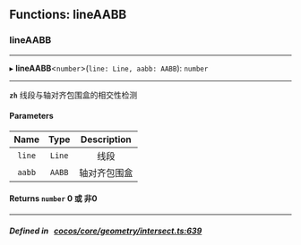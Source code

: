 ## Functions: lineAABB

### lineAABB


___
▸ **lineAABB**<`number`\>(`line: Line, aabb: AABB`): `number`
___


**`zh`** 
线段与轴对齐包围盒的相交性检测



#### Parameters

| Name | Type | Description |
| :------: | :------: | :------: |
| `line` | `Line` | 线段  |
| `aabb` | `AABB` | 轴对齐包围盒  |

#### Returns `number` 0 或 非0

___


##### Defined in &nbsp;   [cocos/core/geometry/intersect.ts:639](https://github.com/cocos-creator/engine/blob/c7bf6b8a9/cocos/core/geometry/intersect.ts#L639)&nbsp;
